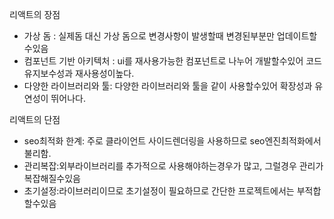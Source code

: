 리액트의 장점

-   가상 돔 : 실제돔 대신 가상 돔으로 변경사항이 발생할때 변경된부분만 업데이트할수있음
-   컴포넌트 기반 아키텍처 : ui를 재사용가능한 컴포넌트로 나누어 개발할수있어 코드 유지보수성과 재사용성이높다.
-   다양한 라이브러리와 툴: 다양한 라이브러리와 툴을 같이 사용할수있어 확장성과 유연성이 뛰어나다.

리액트의 단점

-   seo최적화 한계: 주로 클라이언트 사이드렌더링을 사용하므로 seo엔진최적화에서 불리함.
-   관리복잡:외부라이브러리를 추가적으로 사용해야하는경우가 많고, 그럴경우 관리가 복잡해질수있음
-   초기설정:라이브러리이므로 초기설정이 필요하므로 간단한 프로젝트에서는 부적합할수있음
